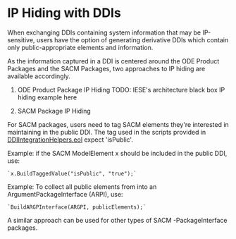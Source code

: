 # IP Hiding with DDIs

When exchanging DDIs containing system information that may be IP-sensitive, users have the option of generating derivative DDIs which contain only public-appropriate elements and information.

As the information captured in a DDI is centered around the ODE Product Packages and the SACM Packages, two approaches to IP hiding are available accordingly.

 1. ODE Product Package IP Hiding
 TODO: IESE's architecture black box IP hiding example here
 
 2. SACM Package IP Hiding
 
  For SACM packages, users need to tag SACM elements they're interested in maintaining in the public DDI. The tag used in the scripts provided in [DDIIntegrationHelpers.eol](https://github.com/DEIS-Project-EU/DDI-Scripting-Tools/blob/master/Scripts/DDIIntegrationHelpers.eol) expect 'isPublic'.
 
  Example: if the SACM ModelElement x should be included in the public DDI, use:
  
    `x.BuildTaggedValue("isPublic", "true");`
  
  Example: To collect all public elements from into an ArgumentPackageInterface (ARPI), use:
  
    `BuildARGPInterface(ARGPI, publicElements);` 
  
  A similar approach can be used for other types of SACM -PackageInterface packages. 
